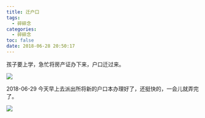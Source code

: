 ```yaml
---
title: 迁户口
tags:
  - 碎碎念
categories:
  - 碎碎念
toc: false
date: 2018-06-28 20:50:17
---
```



孩子要上学，急忙将房产证办下来，户口迁过来。

![](http://file.mspring.org/35432cb029ca7e8d0a4b39f557fe8e1c)

2018-06-29 
今天早上去派出所将新的户口本办理好了，还挺快的，一会儿就弄完了。 

![](http://file.mspring.org/c0ad246ee7e11d6e664ac26c58825afa)
